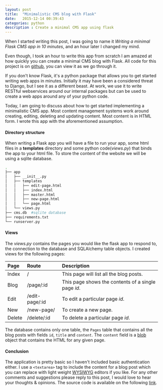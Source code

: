 ```yaml
---
layout: post
title:  "Minimalistic CMS blog with Flask"
date:   2015-12-14 00:39:43
categories: python
description : Create a minimal CMS app using flask
---
```

When I started writing this post, I was going to name it _Writing a minimal Flask CMS app in 10 minutes_, and an hour later I changed my mind. 

Even though, I took an hour to write this app from scratch I am amazed at how quickly you can create a minimal CMS blog with Flask. All code for this project is on [github](https://github.com/kirankoduru/flask-cms-demo), you can view it as we go through it. 

If you don't know Flask, it's a python package that allows you to get started writing web apps in minutes. Initially it may have been a considered threat to Django, but I see it as a different beast. At work, we use it to write RESTful webservices around our internal packages but can be used to create a web apps around any of your python code.

Today, I am going to discuss about how to get started implementing a minimalistic CMS app. Most content management systems work around creating, editing, deleting and updating content. Most content is in HTML form. I wrote this app with the aforementioned assumption.

#### Directory structure
When writing a Flask app you will have a file to run your app, some html files in a __templates__ directory and some python code(_views.py_) that binds the app to your html file. To store the content of the website we will be using a sqlite database.

```bash
.
├── app
│   ├── __init__.py
│   ├── templates
│   │   ├── edit-page.html
│   │   ├── index.html
│   │   ├── master.html
│   │   ├── new-page.html
│   │   └── page.html
│   └── views.py
├── cms.db  #sqlite database
├── requirements.txt
└── runserver.py
```

#### Views

The _views.py_ contains the pages you would like the flask app to respond to, the connection to the database and SQLAlchemy table objects. I created views for the following pages:

| Page          | Route  | Description  |
|:--------------|:-------|:-------------|
|Index|/|This page will list all the blog posts.|
|Blog|/page/:id|This page shows the contents of a single page _id_.|
|Edit|/edit-page/:id|To edit a particular page _id_.|
|New|/new-page/|To create a new page.|
|Delete|/delete/:id|To delete a particular page _id_.|

The database contains only one table, the `Pages` table that contains all the blog posts with fields `id`, `title` and `content`. The `content` field is a [blob](https://en.wikipedia.org/wiki/Binary_large_object) object that contains the HTML for any given page.


#### Conclusion

The application is pretty basic so I haven't included basic authentication either. I use a `<textarea>` tag to include the content for a blog post which you can replace with light weight [WYSIWYG](https://github.com/cheeaun/mooeditable/wiki/Javascript-WYSIWYG-editors) editors if you like. For any other comments and suggestions please reply to this post, I would love to hear your thoughts & opinions. The source code is available on the following [link](https://github.com/kirankoduru/flask-cms-demo).
